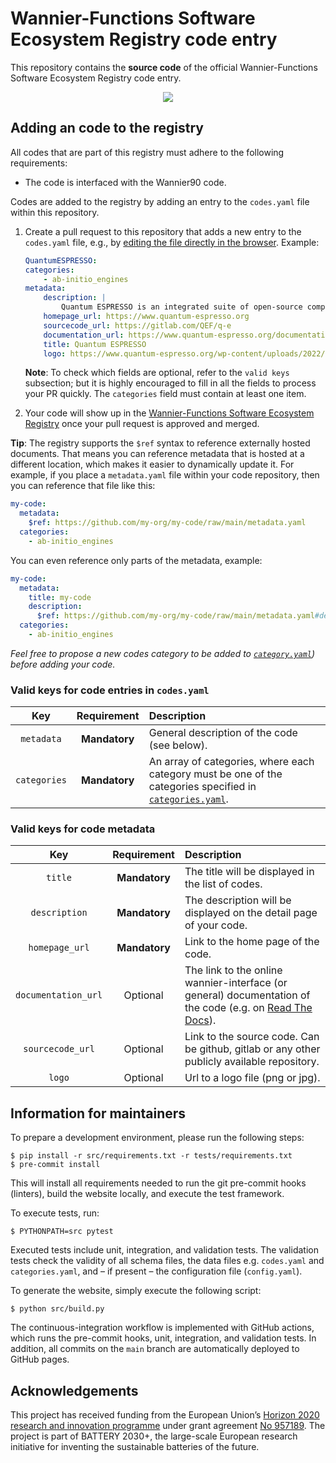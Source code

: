# Wannier-Functions Software Ecosystem Registry code entry

This repository contains the **source code** of the official Wannier-Functions Software Ecosystem Registry code entry.

<p align="center">
 <a href="https://wannier-developers.github.io/wannier-ecosystem-registry" rel="Go to the registry">
  <img src="src/static/gotobutton.svg">
 </a>
</p>

## Adding an code to the registry

All codes that are part of this registry must adhere to the following requirements:

- The code is interfaced with the Wannier90 code.

Codes are added to the registry by adding an entry to the `codes.yaml` file within this repository.

1. Create a pull request to this repository that adds a new entry to the `codes.yaml` file, e.g., by [editing the file directly in the browser](https://github.com/wannier-developers/wannier-ecosystem-registry/edit/main/codes.yaml). Example:

    ```yaml
    QuantumESPRESSO:
    categories:
        - ab-initio_engines
    metadata:
        description: |
            Quantum ESPRESSO is an integrated suite of open-source computer codes for quantum simulations of materials using state-of-the art electronic-structure techniques, based on density-functional theory, density-functional perturbation theory, and many-body perturbation theory, within the plane-wave pseudo-potential and projector-augmented-wave approaches
        homepage_url: https://www.quantum-espresso.org
        sourcecode_url: https://gitlab.com/QEF/q-e
        documentation_url: https://www.quantum-espresso.org/documentation/
        title: Quantum ESPRESSO
        logo: https://www.quantum-espresso.org/wp-content/uploads/2022/03/quantum_ogo_ok.png
    ```

    **Note**: To check which fields are optional, refer to the `valid keys` subsection; but it is highly encouraged to fill in all the fields to process your PR quickly. The `categories` field must contain at least one item.


2. Your code will show up in the [Wannier-Functions Software Ecosystem Registry](https://wannier-developers.github.io/wannier-ecosystem-registry) once your pull request is approved and merged.

**Tip**: The registry supports the `$ref` syntax to reference externally hosted documents.
That means you can reference metadata that is hosted at a different location, which makes it easier to dynamically update it.
For example, if you place a `metadata.yaml` file within your code repository, then you can reference that file like this:

```yaml
my-code:
  metadata:
    $ref: https://github.com/my-org/my-code/raw/main/metadata.yaml
  categories:
    - ab-initio_engines
```
You can even reference only parts of the metadata, example:
```yaml
my-code:
  metadata:
    title: my-code
    description:
      $ref: https://github.com/my-org/my-code/raw/main/metadata.yaml#description
  categories:
    - ab-initio_engines
```

*Feel free to propose a new codes category to be added to [`category.yaml`](https://github.com/wannier-developers/wannier-ecosystem-registry/blob/main/categories.yaml)) before adding your code.*


### Valid keys for code entries in `codes.yaml`

| Key | Requirement | Description |
|:---:|:---:|:---|
| `metadata` | **Mandatory** | General description of the code (see below). |
| `categories` | **Mandatory** | An array of categories, where each category must be one of the categories specified in [`categories.yaml`](https://github.com/big-map/big-map-registry/blob/main/categories.yaml). |

### Valid keys for code metadata

| Key | Requirement | Description |
|:---:|:---:|:---|
| `title` | **Mandatory** | The title will be displayed in the list of codes. |
| `description` | **Mandatory** | The description will be displayed on the detail page of your code. |
| `homepage_url` | **Mandatory** | Link to the home page of the code. |
| `documentation_url` | Optional | The link to the online wannier-interface (or general) documentation of the code (e.g. on [Read The Docs](https://readthedocs.org/)). |
| `sourcecode_url` | Optional |   Link to the source code. Can be github, gitlab or any other publicly available repository. |
| `logo` | Optional | Url to a logo file (png or jpg). |

## Information for maintainers

To prepare a development environment, please run the following steps:
```console
$ pip install -r src/requirements.txt -r tests/requirements.txt
$ pre-commit install
```

This will install all requirements needed to run the git pre-commit hooks (linters), build the website locally, and execute the test framework.

To execute tests, run:
```console
$ PYTHONPATH=src pytest
```

Executed tests include unit, integration, and validation tests.
The validation tests check the validity of all schema files, the data files e.g. `codes.yaml` and `categories.yaml`, and – if present – the configuration file (`config.yaml`).

To generate the website, simply execute the following script:

```console
$ python src/build.py
```

The continuous-integration workflow is implemented with GitHub actions, which runs the pre-commit hooks, unit, integration, and validation tests.
In addition, all commits on the `main` branch are automatically deployed to GitHub pages.

## Acknowledgements

This project has received funding from the European Union’s [Horizon 2020 research and innovation programme](https://ec.europa.eu/programmes/horizon2020/en) under grant agreement [No 957189](https://cordis.europa.eu/project/id/957189). The project is part of BATTERY 2030+, the large-scale European research initiative for inventing the sustainable batteries of the future.
